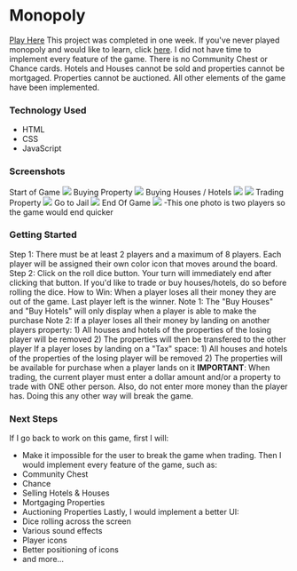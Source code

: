 # Monopoly
[Play Here](sleepy-cray-d4bb81.netlify.com)
This project was completed in one week. 
If you've never played monopoly and would like to learn, click [here](https://www.hasbro.com/common/documents/A0AFE3A69EC745EBA77B9A7950BBCA44/AD7742057B1D43609B53D24D75E9CA9B.pdf).
I did not have time to implement every feature of the game. There is no Community Chest or Chance cards. Hotels and Houses cannot be sold and properties cannot be mortgaged. Properties cannot be auctioned. All other elements of the game have been implemented.

### Technology Used
* HTML
* CSS
* JavaScript

### Screenshots
Start of Game
<img src="https://i.imgur.com/v7VTDla.png"/>
Buying Property
<img src="https://i.imgur.com/kQPMUXu.png"/>
Buying Houses / Hotels
<img src="https://i.imgur.com/q22eKf5.png"/>
<img src="https://i.imgur.com/3yQJkj0.png"/>
Trading Property
<img src="https://i.imgur.com/wQn19fM.png"/>
Go to Jail
<img src="https://i.imgur.com/CmlUiP4.png"/>
End Of Game
<img src="https://i.imgur.com/BvWCstX.png"/>
  -This one photo is two players so the game would end quicker

### Getting Started
Step 1: There must be at least 2 players and a maximum of 8 players.
  Each player will be assigned their own color icon that moves around the board.
Step 2: Click on the roll dice button.
  Your turn will immediately end after clicking that button. If you'd like to trade or buy houses/hotels, do so before rolling the dice.
How to Win: When a player loses all their money they are out of the game. Last player left is the winner.
Note 1: The "Buy Houses" and "Buy Hotels" will only display when a player is able to make the purchase
Note 2: If a player loses all their money by landing on another players property: 1) All houses and hotels of the properties of the losing player will be removed 2) The properties will then be transfered to the other player
If a player loses by landing on a "Tax" space: 1) All houses and hotels of the properties of the losing player will be removed 2) The properties will be available for purchase when a player lands on it
**IMPORTANT**: When trading, the current player must enter a dollar amount and/or a property to trade with ONE other person. Also, do not enter more money than the player has. Doing this any other way will break the game.

### Next Steps
If I go back to work on this game, first I will:
* Make it impossible for the user to break the game when trading.
Then I would implement every feature of the game, such as:
* Community Chest
* Chance
* Selling Hotels & Houses
* Mortgaging Properties
* Auctioning Properties
Lastly, I would implement a better UI:
* Dice rolling across the screen
* Various sound effects
* Player icons
* Better positioning of icons
* and more...